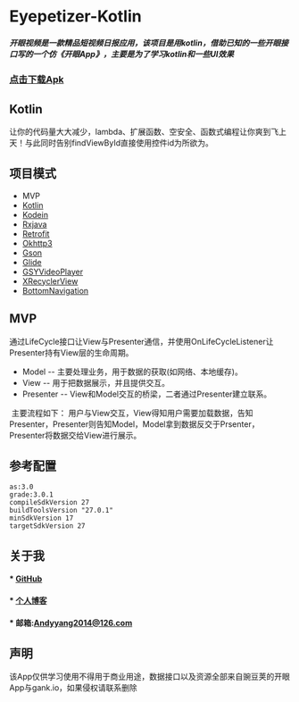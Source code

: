 # Eyepetizer-Kotlin

#####      开眼视频是一款精品短视频日报应用，该项目是用kotlin，借助已知的一些开眼接口写的一个仿《开眼App》，主要是为了学习kotlin和一些UI效果

### [点击下载Apk](https://github.com/AndyYang2014/Eyepetizer/raw/master/app/release/app-release.apk)

## Kotlin

  让你的代码量大大减少，lambda、扩展函数、空安全、函数式编程让你爽到飞上天！与此同时告别findViewById直接使用控件id为所欲为。


## 项目模式

* MVP
* [Kotlin](https://github.com/JetBrains/kotlin)
* [Kodein](https://kodein.org/Kodein-DI)
* [Rxjava](https://github.com/ReactiveX/RxJava)
* [Retrofit](https://github.com/square/retrofit)
* [Okhttp3](https://github.com/square/okhttp)
* [Gson](https://github.com/google/gson)
* [Glide](https://github.com/bumptech/glide)
* [GSYVideoPlayer](https://github.com/CarGuo/GSYVideoPlayer)
* [XRecyclerView](https://github.com/XRecyclerView/XRecyclerView)
* [BottomNavigation](https://github.com/Ashok-Varma/BottomNavigation)


## MVP 
  通过LifeCycle接口让View与Presenter通信，并使用OnLifeCycleListener让Presenter持有View层的生命周期。

  * Model -- 主要处理业务，用于数据的获取(如网络、本地缓存)。
  * View -- 用于把数据展示，并且提供交互。
  * Presenter -- View和Model交互的桥梁，二者通过Presenter建立联系。

  主要流程如下： 用户与View交互，View得知用户需要加载数据，告知Presenter，Presenter则告知Model，Model拿到数据反交于Prsenter，Presenter将数据交给View进行展示。


## 参考配置  

    as:3.0   
	grade:3.0.1       
	compileSdkVersion 27
	buildToolsVersion "27.0.1"
	minSdkVersion 17
    targetSdkVersion 27


## 关于我

#### * [GitHub](https://github.com/AndyYang2014)
#### * [个人博客](http://www.andyyang2014.com/)
#### * 邮箱:Andyyang2014@126.com



## 声明
该App仅供学习使用不得用于商业用途，数据接口以及资源全部来自豌豆荚的开眼App与gank.io，如果侵权请联系删除



